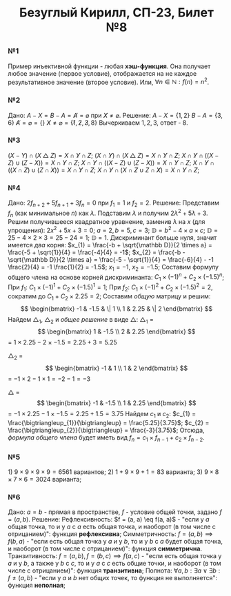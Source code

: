 # <p align="center">Безуглый Кирилл, СП-23, Билет №8</p>

### №1

Пример инъективной функции - любая **хэш-функция**. Она получает любое значение (первое условие), отображается на не каждое результативное значение (второе условие).
Или, $\forall n \in \mathbb N: f(n) = n^{2}$.

### №2

Дано: $A - X = B - A = \not A = \varnothing$ при $\not X \neq \varnothing$.
Решение:
$A - X = \{1, 2\}$
$B - A = \{3, 6\}$
$\not A = \varnothing = \{\}$
$\not X \neq \varnothing = \{\not1, \not2, \not3, 8\}$
Вычеркиваем $1, 2, 3$, ответ - $8$.


### №3

$(X - Y) \cap (X \bigtriangleup Z) = X \cap \not Y \cap \not Z$;
$(X \cap \not Y) \cap (X \bigtriangleup Z) = X \cap \not Y \cap \not Z$;
$X \cap \not Y \cap ((X - Z) \cup (Z - X)) = X \cap \not Y \cap \not Z$;
$X \cap \not Y \cap ((X - Z) \cup (Z - X)) = X \cap \not Y \cap \not Z$;
$X \cap \not Y \cap ((X \cap \not Z) \cup (Z \cap \not X)) = X \cap \not Y \cap \not Z$;
$X \cap \not Y \cap (X \cap \not Z \cup Z \cap \not X) = X \cap \not Y \cap \not Z$;

### №4

Дано: $2f_{n+2} + 5f_{n+1} + 3f_{n} = 0$ при $f_{1} = 1$ и $f_{2} = 2$.
Решение:
Представим $f_{n}$ (как минимальное $n$) как $\lambda$.
Подставим $\lambda$ и получим $2\lambda^{2} + 5\lambda + 3$.
Решим получившееся квадратное уравнение, заменив $\lambda$ на $x$ (для упрощения):
$2x^{2} + 5x + 3 = 0$;
$a = 2, b = 5, c = 3$; 
$\mathbb D = b^{2} - 4 \times a \times c$;
$\mathbb D = 25 - 4 \times 2 \times 3 = 25 - 24 = 1$;
$\mathbb D = 1$. Дискриминант больше нуля, значит имеется _два_ корня:
$x_{1} = \frac{-b + \sqrt{\mathbb D}}{2 \times a} = \frac{-5 + \sqrt{1}}{4} = \frac{-4}{4} = -1$;
$x_{2} = \frac{-b - \sqrt{\mathbb D}}{2 \times a} = \frac{-5 - \sqrt{1}}{4} = \frac{-6}{4} - -1 \frac{2}{4} = -1 \frac{1}{2} = -1.5$;
$x_{1} = -1,\ x_{2} = -1.5$;
Составим формулу общего члена на основе корней дискриминанта:
$C_{1} \times (-1)^{n} + C_{2} \times (-1.5)^{n}$;
При $f_{1}$: $C_{1} \times (-1)^{1} + C_{2} \times (-1.5)^{1} = 1$;
При $f_{2}$: $C_{1} \times (-1)^2 + C_{2} \times (-1.5)^{2} = 2$, сократим до $C_{1} + C_{2} \times 2.25 = 2$;
Составим _общую_ матрицу и решим:
$$
\begin{bmatrix}
-1 & -1.5 & \| 1 \\
1 & 2.25 & \| 2
\end{bmatrix}
$$
Найдем $\bigtriangleup_{1}$, $\bigtriangleup_{2}$ и _общее решение_ в виде $\bigtriangleup$:
$\bigtriangleup_{1}$ = $$
\begin{bmatrix}
1 & -1.5 \\
2 & 2.25
\end{bmatrix}
$$ = $1 \times 2.25 - 2 \times -1.5 = 2.25 + 3 = 5.25$

$\bigtriangleup_{2}$ = $$
\begin{bmatrix}
-1 & 1 \\
1 & 2
\end{bmatrix}
$$ = $-1 \times 2 - 1 \times 1 = -2 - 1 = -3$

$\bigtriangleup$ = $$
\begin{bmatrix}
-1 & -1.5 \\
1 & 2.25
\end{bmatrix}
$$ = $-1 \times 2.25 - 1 \times -1.5 = 2.25 + 1.5 = 3.75$
Найдем $c_{1}$ и $c_{2}$:
$c_{1} = \frac{\bigtriangleup_{1}}{\bigtriangleup} = \frac{5.25}{3.75}$;
$c_{2} = \frac{\bigtriangleup_{2}}{\bigtriangleup} = \frac{-3}{3.75}$;
Отсюда, _формула общего члена_ будет иметь вид $f_{n} = c_{1} \times f_{n-1} + c_{2} \times f_{n-2}$.

### №5

1\) $9 \times 9 \times 9 \times 9 = 6561$ вариантов;
2\) $1 + 9 \times 9 + 1 = 83$ варианта;
3\) $9 \times 8 \times 7 \times 6 = 3024$ варианта;

### №6

Дано: $a = b$ - прямая в пространстве, $f$ - условие общей точки, задано $f = (a, b)$.
Решение:
Рефлексивность: $f = (a, a) \eq f(a, a)$ - "если у $a$ общая точка, то и у $a$ с $a$ есть общая точка, и наоборот (в том числе с отрицанием)": функция **рефлексивна**;
Симметричность: $f = (a, b) \implies f(b, a)$ - "если есть общая точка у $a$ и у $b$, то и у $b$ с $a$ будет общая точка, и наоборот (в том числе с отрицанием)": функция **симметрична**.
Транзитивность: $f = (a, b), f = (b, c) \implies f(a, c)$ - "если есть общая точка у $a$ и у $b$, а также у $b$ с $c$, то и у $a$ с $c$ есть общие точки, и наоборот (в том числе с отрицанием)": функция **транзитивна**;
Полнота: $\forall a, b: \exists a \lor \exists b: f \neq (a, b)$ - "если у $a$ и $b$ нет общих точек, то функция не выполняется": функция **неполная**;
